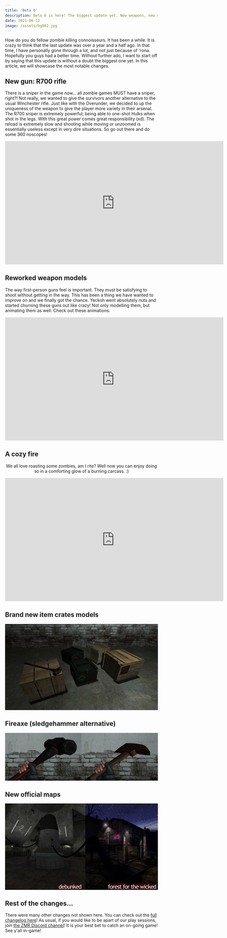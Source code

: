 ```yaml
---
title: 'Beta 6'
description: Beta 6 is here! The biggest update yet. New weapons, new models and so much more!
date: 2021-06-12
image: /assets/bg002.jpg
---
```

How do you do fellow zombie killing connoisseurs. It has been a while. It is crazy to think that the last update was over a year and a half ago. In that time, I have personally gone through a lot, and not just because of 'rona. Hopefully you guys had a better time. Without further ado, I want to start off by saying that this update is without a doubt the biggest one yet. In this article, we will showcase the most notable changes.

## New gun: R700 rifle

There is a sniper in the game now... all zombie games MUST have a sniper, right?! Not really, we wanted to give the survivors another alternative to the usual Winchester rifle. Just like with the Overunder, we decided to up the uniqueness of the weapon to give the player more variety in their arsenal. The R700 sniper is extremely powerful; being able to one-shot Hulks when shot in the legs. With this great power comes great responsibility (xd). The reload is extremely slow and shooting while moving or unzoomed is essentially useless except in very dire situations. So go out there and do some 360 noscopes!

<iframe src="https://gfycat.com/ifr/ImmensePoorIriomotecat" width="720" height="405" frameborder="0" allowfullscreen="allowfullscreen" scrolling="no"></iframe>

## Reworked weapon models

The way first-person guns feel is important. They must be satisfying to shoot without getting in the way. This has been a thing we have wanted to improve on and we finally got the chance. Yeckoh went absolutely nuts and started churning these guns out like crazy! Not only modelling them, but animating them as well. Check out these animations:

<iframe src="https://gfycat.com/ifr/ObeseDistinctGardensnake" width="720" height="405" frameborder="0" allowfullscreen="allowfullscreen" scrolling="no"></iframe>

## A cozy fire

<p style="text-align:center">We all love roasting some zombies, am I rite? Well now you can enjoy doing so in a comforting glow of a burning carcass. :)</p>

<iframe src="https://gfycat.com/ifr/DisastrousLittleLarva" width="720" height="405" frameborder="0" allowfullscreen="allowfullscreen" scrolling="no"></iframe>

## Brand new item crates models

![Maps image](/assets/beta6/pic003.jpg "Forest for the wicked and Debunked")

## Fireaxe (sledgehammer alternative)

![Maps image](/assets/beta6/pic002.jpg "Forest for the wicked and Debunked")

## New official maps

![Maps image](/assets/beta6/pic001.jpg "Forest for the wicked and Debunked")

## Rest of the changes...

There were many other changes not shown here. You can check out the [full changelog here](https://steamcommunity.com/groups/zmreborn/discussions/0/2579854400739658980/#c4362280244710851434)! As usual, if you would like to be apart of our play sessions, join [the ZMR Discord channel](https://discord.com/invite/tZTUex3)! It is your best bet to catch an on-going game! See y'all in-game!
